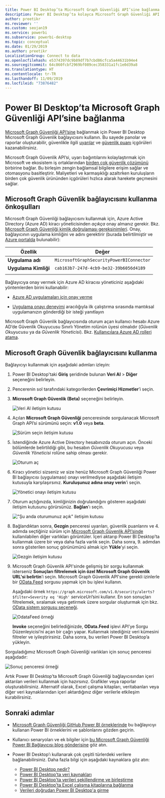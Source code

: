 ```yaml
---
title: Power BI Desktop’ta Microsoft Graph Güvenliği API’sine bağlanma
description: Power BI Desktop’ta kolayca Microsoft Graph Güvenliği API’sine bağlanma
author: preetikr
ms.reviewer: ''
ms.custom: seojan19
ms.service: powerbi
ms.subservice: powerbi-desktop
ms.topic: conceptual
ms.date: 01/29/2019
ms.author: preetikr
LocalizationGroup: Connect to data
ms.openlocfilehash: e5374397dc9b89df7b7cbd86cfca5a44631b94e4
ms.sourcegitcommit: 64c860fcbf2969bf089cec358331a1fc1e0d39a8
ms.translationtype: HT
ms.contentlocale: tr-TR
ms.lasthandoff: 11/09/2019
ms.locfileid: "73876482"
---
```

# <a name="connect-to-the-microsoft-graph-security-api-in-power-bi-desktop"></a>Power BI Desktop’ta Microsoft Graph Güvenliği API’sine bağlanma

[Microsoft Graph Güvenliği API’sine](https://aka.ms/graphsecuritydocs) bağlanmak için Power BI Desktop Microsoft Graph Güvenlik bağlayıcısını kullanın. Bu sayede panolar ve raporlar oluşturabilir, güvenlikle ilgili [uyarılar](https://docs.microsoft.com/graph/api/resources/alert?view=graph-rest-1.0) ve [güvenlik puanı](https://docs.microsoft.com/graph/api/resources/securescores?view=graph-rest-beta) içgörüleri kazanabilirsiniz.

Microsoft Graph Güvenlik API’si, uyarı bağıntılarını kolaylaştırmak için Microsoft ve ekosistem iş ortaklarından [birden çok güvenlik çözümünü](https://aka.ms/graphsecurityalerts) birbirine bağlar. Bu birleşim zengin bağlamsal bilgilere erişim sağlar ve otomasyonu basitleştirir. Maliyetleri ve karmaşıklığı azaltırken kuruluşların birden çok güvenlik ürününden içgörüleri hızlıca alarak harekete geçmesini sağlar.

## <a name="prerequisites-to-use-the-microsoft-graph-security-connector"></a>Microsoft Graph Güvenlik bağlayıcısını kullanma önkoşulları

Microsoft Graph Güvenliği bağlayıcısını kullanmak için, Azure Active Directory (Azure AD) kiracı yöneticisinden *açıkça* onay almanız gerekir. Bkz. [Microsoft Graph Güvenliği kimlik doğrulaması gereksinimleri](https://aka.ms/graphsecurityauth).
Onay, bağlayıcının uygulama kimliğini ve adını gerektirir (burada belirtilmiştir ve [Azure portalda](https://portal.azure.com) bulunabilir):

| Özellik | Değer |
|----------|-------|
| **Uygulama adı** | `MicrosoftGraphSecurityPowerBIConnector` |
| **Uygulama Kimliği** | `cab163b7-247d-4cb9-be32-39b6056d4189` |
|||

Bağlayıcıya onay vermek için Azure AD kiracısı yöneticiniz aşağıdaki yöntemlerden birini kullanabilir:

* [Azure AD uygulamaları için onay verme](https://docs.microsoft.com/azure/active-directory/develop/v2-permissions-and-consent)

* [Uygulama onayı deneyimi](https://docs.microsoft.com/azure/active-directory/develop/application-consent-experience) aracılığıyla ilk çalıştırma sırasında mantıksal uygulamanızın gönderdiği bir isteği yanıtlayın
   
Microsoft Graph Güvenlik bağlayıcısında oturum açan kullanıcı hesabı Azure AD’de Güvenlik Okuyucusu Sınırlı Yönetim rolünün üyesi olmalıdır (*Güvenlik Okuyucusu* ya da *Güvenlik Yöneticisi*). Bkz. [Kullanıcılara Azure AD rolleri atama](https://docs.microsoft.com/graph/security-authorization#assign-azure-ad-roles-to-users).

## <a name="using-the-microsoft-graph-security-connector"></a>Microsoft Graph Güvenlik bağlayıcısını kullanma

Bağlayıcıyı kullanmak için aşağıdaki adımları izleyin:

1. Power BI Desktop'taki **Giriş** şeridinde bulunan **Veri Al** > **Diğer** seçeneğini belirleyin.
2. Pencerenin sol tarafındaki kategorilerden **Çevrimiçi Hizmetler**’i seçin.
3. **Microsoft Graph Güvenlik (Beta)** seçeneğini belirleyin.

    ![Veri Al iletişim kutusu](media/desktop-connect-graph-security/GetData.PNG)
    
4. Açılan **Microsoft Graph Güvenliği** penceresinde sorgulanacak Microsoft Graph API’si sürümünü seçin: **v1.0** veya **beta**.

    ![Sürüm seçin iletişim kutusu](media/desktop-connect-graph-security/selectVersion.PNG)
    
5. İstendiğinde Azure Active Directory hesabınızda oturum açın. Önceki bölümlerde belirtildiği gibi, bu hesabın *Güvenlik Okuyucusu* veya *Güvenlik Yöneticisi* rolüne sahip olması gerekir.

    ![Oturum aç](media/desktop-connect-graph-security/SignIn.PNG) 
    
6. Kiracı yönetici sizseniz *ve* size henüz Microsoft Graph Güvenliği Power BI bağlayıcısı (uygulaması) onayı verilmediyse aşağıdaki iletişim kutusuyla karşılaşırsınız. **Kuruluşunuz adına onay verin**’i seçin.

    ![Yönetici onayı iletişim kutusu](media/desktop-connect-graph-security/AdminConsent.PNG)
    
7. Oturum açtığınızda, kimliğinizin doğrulandığını gösteren aşağıdaki iletişim kutusunu görürsünüz. **Bağlan**'ı seçin.

    !["Şu anda oturumunuz açık" iletişim kutusu](media/desktop-connect-graph-security/SignedIn.PNG)
    
8. Bağlandıktan sonra, **Gezgin** penceresi uyarıları, güvenlik puanlarını ve 4. adımda seçtiğiniz sürüm için [Microsoft Graph Güvenlik API’sinde](https://aka.ms/graphsecuritydocs) kullanılabilen diğer varlıkları görüntüler. İçeri aktarıp Power BI Desktop’ta kullanmak üzere bir veya daha fazla varlık seçin. Daha sonra, 9. adımdan sonra gösterilen sonuç görünümünü almak için **Yükle**’yi seçin.

    ![Gezgin iletişim kutusu](media/desktop-connect-graph-security/NavTable.PNG)
    
9. Microsoft Graph Güvenlik API'sinde gelişmiş bir sorgu kullanmak isterseniz **Sonuçları filtrelemek için özel Microsoft Graph Güvenlik URL'si belirtin**’i seçin. Microsoft Graph Güvenlik API'sine gerekli izinlerle bir [OData.Feed](https://docs.microsoft.com/power-bi/desktop-connect-odata) sorgusu yapmak için bu işlevi kullanın.

   Aşağıdaki örnek `https://graph.microsoft.com/v1.0/security/alerts?$filter=Severity eq 'High'` *serviceUri*’sini kullanır. En son sonuçları filtrelemek, sıralamak veya getirmek üzere sorgular oluşturmak için bkz. [OData sistem sorgusu seçeneği](https://docs.microsoft.com/graph/query-parameters).

   ![OdataFeed örneği](media/desktop-connect-graph-security/ODataFeed.PNG)
    
   **Invoke** seçeneğini belirlediğinizde, **OData.Feed** işlevi API’ye Sorgu Düzenleyicisi’ni açan bir çağrı yapar. Kullanmak istediğiniz veri kümesini filtreler ve iyileştirirsiniz. Daha sonra, bu verileri Power BI Desktop’a yükleyin.

Sorguladığımız Microsoft Graph Güvenliği varlıkları için sonuç penceresi aşağıdadır:

   ![Sonuç penceresi örneği](media/desktop-connect-graph-security/Result.PNG)
    

Artık Power BI Desktop’ta Microsoft Graph Güvenliği bağlayıcısından içeri aktarılan verileri kullanmak için hazırsınız. Grafikler veya raporlar oluşturabilirsiniz. Alternatif olarak, Excel çalışma kitapları, veritabanları veya diğer veri kaynaklarından içeri aktardığınız diğer verilerle etkileşim kurabilirsiniz.

## <a name="next-steps"></a>Sonraki adımlar
* [Microsoft Graph Güvenliği GitHub Power BI örneklerinde](https://aka.ms/graphsecuritypowerbiconnectorsamples) bu bağlayıcıyı kullanan Power BI örneklerini ve şablonlarını gözden geçirin.

* Kullanıcı senaryoları ve ek bilgiler için [bu Microsoft Graph Güvenliği Power BI Bağlayıcısı blog gönderisine](https://aka.ms/graphsecuritypowerbiconnectorblogpost) göz atın.

* Power BI Desktop’ı kullanarak çok çeşitli türlerdeki verilere bağlanabilirsiniz. Daha fazla bilgi için aşağıdaki kaynaklara göz atın:

    * [Power BI Desktop nedir?](desktop-what-is-desktop.md)
    * [Power BI Desktop'ta veri kaynakları](desktop-data-sources.md)
    * [Power BI Desktop'ta verileri şekillendirme ve birleştirme](desktop-shape-and-combine-data.md)
    * [Power BI Desktop'ta Excel çalışma kitaplarına bağlanma](desktop-connect-excel.md)
    * [Verileri doğrudan Power BI Desktop'a girme](desktop-enter-data-directly-into-desktop.md)
